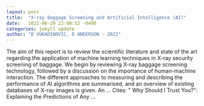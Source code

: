 ```yaml
---
layout: post
title:  "X-ray Baggage Screening and Artificial Intelligence (AI)"
date:   2022-06-20 23:00:52 -0400
categories: jekyll update
author: "D VUKADINOVIC, D ANDERSON - 2022"
---
```

The aim of this report is to review the scientific literature and state of the art regarding the application of machine learning techniques in X-ray security screening of baggage. We begin by reviewing X-ray baggage screening technology, followed by a discussion on the importance of human-machine interaction. The different approaches to measuring and describing the performance of AI algorithms are summarised, and an overview of existing databases of X-ray images is given. An …
Cites: ‪" Why Should I Trust You?": Explaining the Predictions of Any …‬  